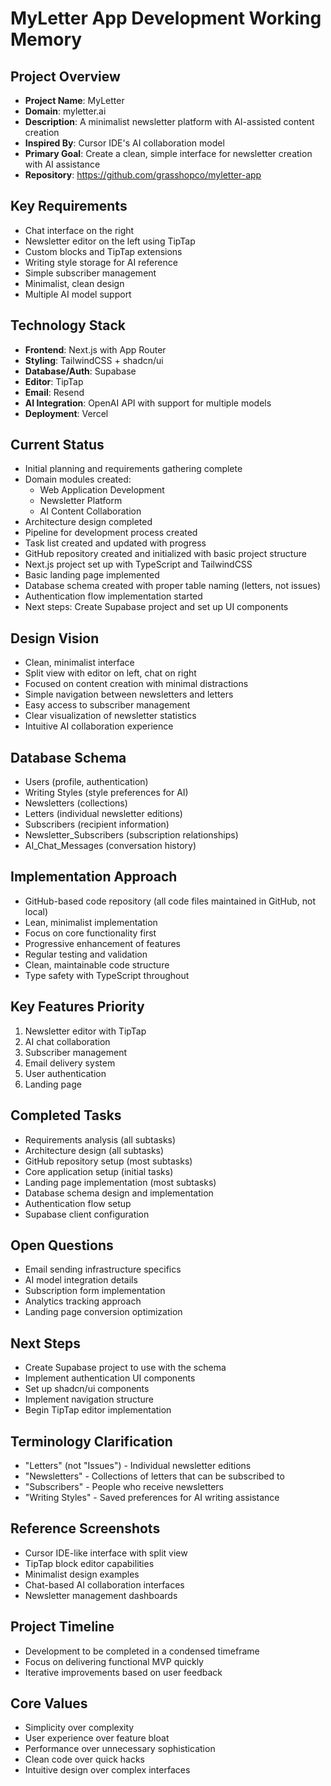# MyLetter App Development Working Memory

## Project Overview
- **Project Name**: MyLetter
- **Domain**: myletter.ai
- **Description**: A minimalist newsletter platform with AI-assisted content creation
- **Inspired By**: Cursor IDE's AI collaboration model
- **Primary Goal**: Create a clean, simple interface for newsletter creation with AI assistance
- **Repository**: https://github.com/grasshopco/myletter-app

## Key Requirements
- Chat interface on the right
- Newsletter editor on the left using TipTap
- Custom blocks and TipTap extensions
- Writing style storage for AI reference
- Simple subscriber management
- Minimalist, clean design
- Multiple AI model support

## Technology Stack
- **Frontend**: Next.js with App Router
- **Styling**: TailwindCSS + shadcn/ui
- **Database/Auth**: Supabase
- **Editor**: TipTap
- **Email**: Resend
- **AI Integration**: OpenAI API with support for multiple models
- **Deployment**: Vercel

## Current Status
- Initial planning and requirements gathering complete
- Domain modules created:
  - Web Application Development
  - Newsletter Platform
  - AI Content Collaboration
- Architecture design completed
- Pipeline for development process created
- Task list created and updated with progress
- GitHub repository created and initialized with basic project structure
- Next.js project set up with TypeScript and TailwindCSS
- Basic landing page implemented
- Database schema created with proper table naming (letters, not issues)
- Authentication flow implementation started
- Next steps: Create Supabase project and set up UI components

## Design Vision
- Clean, minimalist interface
- Split view with editor on left, chat on right
- Focused on content creation with minimal distractions
- Simple navigation between newsletters and letters
- Easy access to subscriber management
- Clear visualization of newsletter statistics
- Intuitive AI collaboration experience

## Database Schema
- Users (profile, authentication)
- Writing Styles (style preferences for AI)
- Newsletters (collections)
- Letters (individual newsletter editions)
- Subscribers (recipient information)
- Newsletter_Subscribers (subscription relationships)
- AI_Chat_Messages (conversation history)

## Implementation Approach
- GitHub-based code repository (all code files maintained in GitHub, not local)
- Lean, minimalist implementation
- Focus on core functionality first
- Progressive enhancement of features
- Regular testing and validation
- Clean, maintainable code structure
- Type safety with TypeScript throughout

## Key Features Priority
1. Newsletter editor with TipTap
2. AI chat collaboration
3. Subscriber management
4. Email delivery system
5. User authentication
6. Landing page

## Completed Tasks
- Requirements analysis (all subtasks)
- Architecture design (all subtasks)
- GitHub repository setup (most subtasks)
- Core application setup (initial tasks)
- Landing page implementation (most subtasks)
- Database schema design and implementation 
- Authentication flow setup
- Supabase client configuration

## Open Questions
- Email sending infrastructure specifics
- AI model integration details
- Subscription form implementation
- Analytics tracking approach
- Landing page conversion optimization

## Next Steps
- Create Supabase project to use with the schema
- Implement authentication UI components
- Set up shadcn/ui components
- Implement navigation structure
- Begin TipTap editor implementation

## Terminology Clarification
- "Letters" (not "Issues") - Individual newsletter editions
- "Newsletters" - Collections of letters that can be subscribed to
- "Subscribers" - People who receive newsletters
- "Writing Styles" - Saved preferences for AI writing assistance

## Reference Screenshots
- Cursor IDE-like interface with split view
- TipTap block editor capabilities
- Minimalist design examples
- Chat-based AI collaboration interfaces
- Newsletter management dashboards

## Project Timeline
- Development to be completed in a condensed timeframe
- Focus on delivering functional MVP quickly
- Iterative improvements based on user feedback

## Core Values
- Simplicity over complexity
- User experience over feature bloat
- Performance over unnecessary sophistication
- Clean code over quick hacks
- Intuitive design over complex interfaces